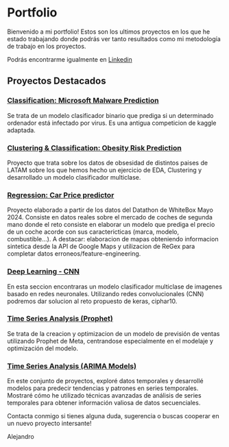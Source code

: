 # Portfolio

Bienvenido a mi portfolio! Estos son los ultimos proyectos en los que he estado trabajando donde podrás ver tanto resultados como mi metodología de trabajo en los proyectos.

Podrás encontrarme igualmente en [Linkedin](https://www.linkedin.com/in/alejandro-sanchez-silvestre/)


## Proyectos Destacados

### [Classification: Microsoft Malware Prediction](machine_learning_classification/)
Se trata de un modelo clasificador binario que prediga si un determinado ordenador está infectado por virus. Es una antigua competicion de kaggle adaptada.

### [Clustering & Classification: Obesity Risk Prediction](Clustering_Classification_Obesity_Risk_prediction/)
Proyecto que trata sobre los datos de obsesidad de distintos paises de LATAM sobre los que hemos hecho un ejercicio de EDA, Clustering y desarrollado un modelo clasificador multiclase.

### [Regression: Car Price predictor](car_price_prediction_WhiteBox_Datathon/)
Proyecto elaborado a partir de los datos del Datathon de WhiteBox Mayo 2024. Consiste en datos reales sobre el mercado de coches de segunda mano donde el reto consiste en elaborar un modelo que prediga el precio de un coche acorde con sus caractericticas (marca, modelo, combustible...). A destacar: elaboracion de mapas obteniendo informacion sintetica desde la API de Google Maps y utilizacion de ReGex para completar datos erroneos/feature-engineering.

### [Deep Learning - CNN](deep_learning/)
En esta seccion encontraras un modelo clasificador multiclase de imagenes basado en redes neuronales. Utilizando redes convolucionales (CNN) podremos dar solucion al reto propuesto de keras, ciphar10. 

### [Time Series Analysis (Prophet)](time_series_prophet_store/)
Se trata de la creacion y optimizacion de un modelo de previsión de ventas utilizando Prophet de Meta, centrandose especialmente en el modelaje y optimización del modelo.

### [Time Series Analysis (ARIMA Models)](time_series/)
En este conjunto de proyectos, exploré datos temporales y desarrollé modelos para predecir tendencias y patrones en series temporales. Mostraré cómo he utilizado técnicas avanzadas de análisis de series temporales para obtener información valiosa de datos secuenciales.

Contacta conmigo si tienes alguna duda, sugerencia o buscas cooperar en un nuevo proyecto intersante!

Alejandro

